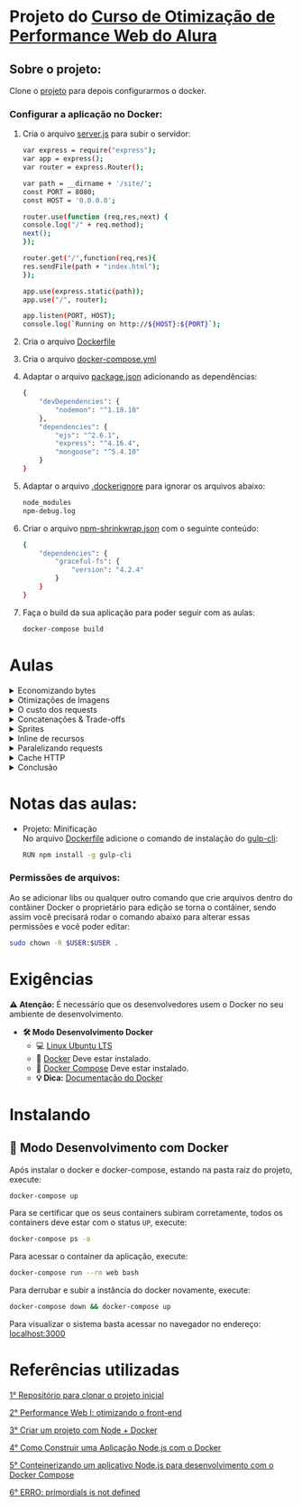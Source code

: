 # Projeto do [Curso de Otimização de Performance Web do Alura](https://cursos.alura.com.br/course/otimizacao-performance-web)

## Sobre o projeto:

Clone o [projeto](https://github.com/alura-cursos/performance-web) para depois configurarmos o docker.

### Configurar a aplicação no Docker:

1. Cria o arquivo [server.js](https://github.com/claudimf/alura_performance_web/blob/main/docker-compose.yml) para subir o servidor:
    ```sh
    var express = require("express");
    var app = express();
    var router = express.Router();

    var path = __dirname + '/site/';
    const PORT = 8080;
    const HOST = '0.0.0.0';

    router.use(function (req,res,next) {
    console.log("/" + req.method);
    next();
    });

    router.get("/",function(req,res){
    res.sendFile(path + "index.html");
    });

    app.use(express.static(path));
    app.use("/", router);

    app.listen(PORT, HOST);
    console.log(`Running on http://${HOST}:${PORT}`);
    ```

2. Cria o arquivo [Dockerfile](https://github.com/claudimf/alura_performance_web/blob/main/Dockerfile)

3. Cria o arquivo [docker-compose.yml](https://github.com/claudimf/alura_performance_web/blob/main/docker-compose.yml)

4. Adaptar o arquivo [package.json](https://github.com/claudimf/alura_performance_web/blob/main/package.json) adicionando as dependências:
    ```sh
    {
        "devDependencies": {
            "nodemon": "^1.18.10"
        },
        "dependencies": {
            "ejs": "^2.6.1",
            "express": "^4.16.4",
            "mongoose": "^5.4.10"
        }
    }
    ```

5. Adaptar o arquivo [.dockerignore](https://github.com/claudimf/alura_performance_web/blob/main/.dockerignore) para ignorar os arquivos abaixo:
    ```sh
    node_modules
    npm-debug.log
    ```

6. Criar o arquivo [npm-shrinkwrap.json](https://github.com/claudimf/alura_performance_web/blob/main/npm-shrinkwrap.json) com o seguinte conteúdo:
    ```sh
    {
        "dependencies": {
            "graceful-fs": {
                "version": "4.2.4"
            }
        }
    }
    ```
7. Faça o build da sua aplicação para poder seguir com as aulas:
    ```sh
    docker-compose build
    ```

# Aulas

<details>
    <summary>Economizando bytes</summary>
    <ul>
        <li>Porque otimizar o front-end?</li>
        <li>Motivos pra otimização</li>
        <li>Minificação</li>
        <li>Automação com Gulp</li>
        <li>Projeto & Ambiente</li>
        <li>Projeto: Minificação</li>
        <li>Projeto: gulp copy</li>
        <li>Servidor & GZIP</li>
        <li>Tamanho do download</li>
        <li>Servidor HTTP local</li>
        <li>Análise com DevTools</li>
        <li>Projeto: habilitar GZIP</li>
        <li>Revisão do conteúdo</li>
        <li>Para saber mais: Brotli</li>
        <li>Transcrição das aulas</li>
    <ul>
</details>

<details>
    <summary>Otimizações de Imagens</summary>
    <ul>
        <li>O peso das imagens</li>
        <li>Otimizações lossless</li>
        <li>Imagens grandes</li>
        <li>O melhor formato</li>
        <li>O melhor formato 2</li>
        <li>Otimizações lossy</li>
        <li>SVGs otimizados</li>
        <li>Otimização lossless</li>
        <li>Otimização lossy</li>
        <li>Automação das otimizações</li>
        <li>Projeto: redimensionar imagens</li>
        <li>Projeto: otimizar imagens</li>
        <li>Harmonia na equipe</li>
        <li>Para saber mais: ferramentas de otimização de imagens</li>
        <li>Para saber mais: por trás dos formatos de imagens</li>
        <li>Transcrição das aulas</li>
    <ul>
</details>

<details>
    <summary>O custo dos requests</summary>
    <ul>
        <li>Custo dos requests</li>
        <li>Conexões simultâneas</li>
        <li>Análise dos requests no DevTools</li>
        <li>Projeto: diminuindo dependências</li>
        <li>Deploy no Google App Engine</li>
        <li>Mão na massa: deploy no App Engine</li>
        <li>Análise de performance</li>
        <li>WebPageTest</li>
        <li>PageSpeed Insights</li>
        <li>(opcional) Analise outro site</li>
        <li>Transcrição das aulas</li>
    <ul>
</details>

<details>
    <summary>Concatenações & Trade-offs</summary>
    <ul>
        <li>Concatenação do CSS</li>
        <li>Mais concatenação e trade-offs</li>
        <li>Por que?</li>
        <li>Concatenação de CSS</li>
        <li>Concatenação de JS</li>
        <li>Transcrição das aulas</li>
    <ul>
</details>

<details>
    <summary>Sprites</summary>
    <ul>
        <li>Porque Sprites</li>
        <li>Sprites PNG</li>
        <li>Automação de Sprites</li>
        <li>Projeto: sprites CSS</li>
        <li>Sprites em SVG</li>
        <li>Automação de Sprites SVG</li>
        <li>Projeto: sprite SVG</li>
        <li>(opcional) Polyfill para símbolos SVG</li>
        <li>(opcional) Outras sprites SVG</li>
        <li>Transcrição das aulas</li>
    <ul>
</details>

<details>
    <summary>Inline de recursos</summary>
    <ul>
        <li>Inline de recursos</li>
        <li>O tamanho real do HTML</li>
        <li>Tamanho do HTML</li>
        <li>Projeto: inline de JS</li>
        <li>Projeto: inline de SVG</li>
        <li>Transcrição das aulas</li>
    <ul>
</details>

<details>
    <summary>Paralelizando requests</summary>
    <ul>
        <li>Requests paralelos</li>
        <li>Impactos da paralelização</li>
        <li>Porque paralelizar?</li>
        <li>Hostname paralelo</li>
        <li>Análise do impacto</li>
        <li>Transcrição das aulas</li>
    <ul>
</details>

<details>
    <summary>Cache HTTP</summary>
    <ul>
        <li>Cache com Expires</li>
        <li>Prática do cache</li>
        <li>Fingerprint dos assets</li>
        <li>Cache alto nos servidores</li>
        <li>Projeto: revisões com gulp</li>
        <li>Cache no GAE</li>
        <li>Cache no nginx</li>
        <li>Transcrição das aulas</li>
    <ul>
</details>

<details>
    <summary>Conclusão</summary>
    <ul>
        <li>Análise final</li>
        <li>Atalho no gulp</li>
        <li>Sua análise final</li>
        <li>Transcrição das aulas</li>
        <li>Performance é UX</li>
    <ul>
</details>

# Notas das aulas:

* Projeto: Minificação  
    No arquivo [Dockerfile](https://github.com/claudimf/alura_performance_web/blob/main/Dockerfile) adicione o comando de instalação do [gulp-cli](https://www.npmjs.com/package/gulp-cli):
    ```sh
    RUN npm install -g gulp-cli
    ```

### Permissões de arquivos:

Ao se adicionar libs ou qualquer outro comando que crie arquivos dentro do contâiner Docker o proprietário para edição se torna o contâiner, sendo assim você precisará rodar o comando abaixo para alterar essas permissões e você poder editar:

```sh
sudo chown -R $USER:$USER .
```

# Exigências

**:warning: Atenção:** É necessário que os desenvolvedores usem o Docker no seu ambiente de desenvolvimento.

- **🛠 Modo Desenvolvimento Docker**
    - :computer: [Linux Ubuntu LTS](https://ubuntu.com/download/desktop)
    - 🐳 [Docker](https://docs.docker.com/engine/installation/) Deve estar instalado.
    - 🐳 [Docker Compose](https://docs.docker.com/compose/) Deve estar instalado.
    - **💡 Dica:** [Documentação do Docker](https://docs.docker.com/)

# Instalando

## 🐳 Modo Desenvolvimento com Docker

Após instalar o docker e docker-compose, estando na pasta raiz do projeto, execute:

```sh
docker-compose up
```

Para se certificar que os seus containers subiram corretamente, todos os containers deve estar com o status `UP`, execute:

```sh
docker-compose ps -a
```

Para acessar o container da aplicação, execute:

```sh
docker-compose run --rm web bash
```

Para derrubar e subir a instância do docker novamente, execute:

```sh
docker-compose down && docker-compose up
```

Para visualizar o sistema basta acessar no navegador no endereço: [localhost:3000](http://localhost:3000/)

# Referências utilizadas

[1° Repositório para clonar o projeto inicial](https://github.com/alura-cursos/performance-web)

[2° Performance Web I: otimizando o front-end](https://cursos.alura.com.br/course/otimizacao-performance-web)

[3° Criar um projeto com Node + Docker](https://nodejs.org/en/docs/guides/nodejs-docker-webapp/)

[4° Como Construir uma Aplicação Node.js com o Docker](https://www.digitalocean.com/community/tutorials/como-construir-uma-aplicacao-node-js-com-o-docker-pt)

[5° Conteinerizando um aplicativo Node.js para desenvolvimento com o Docker Compose](https://www.digitalocean.com/community/tutorials/containerizing-a-node-js-application-for-development-with-docker-compose-pt)

[6° ERRO: primordials is not defined](https://cursos.alura.com.br/forum/topico-erro-primordials-is-not-defined-106764)